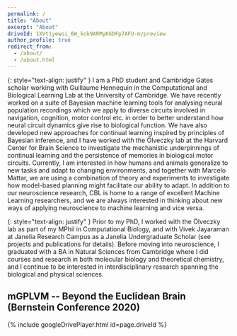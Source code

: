 ```yaml
---
permalink: /
title: "About"
excerpt: "About"
driveId: 1XVt1yewoi_6W_kok9ARMyKGDFp7AFU-m/preview
author_profile: true
redirect_from:
  - /about/
  - /about.html
---
```


{: style="text-align: justify" }
I am a PhD student and Cambridge Gates scholar working with Guillaume Hennequin in the Computational and Biological Learning Lab at the University of Cambridge.
We have recently worked on a suite of Bayesian machine learning tools for analysing neural population recordings which we apply to diverse circuits involved in navigation, cognition, motor control etc. in order to better understand how neural circuit dynamics give rise to biological function.
We have also developed new approaches for continual learning inspired by principles of Bayesian inference, and I have worked with the Ölveczky lab at the Harvard Center for Brain Science to investigate the mechanistic underpinnings of continual learning and the persistence of memories in biological motor circuits.
Currently, I am interested in how humans and animals generalize to new tasks and adapt to changing environments, and together with Marcelo Mattar, we are using a combination of theory and experiments to investigate how model-based planning might facilitate our ability to adapt.
In addition to our neuroscience research, CBL is home to a range of excellent Machine Learning researchers, and we are always interested in thinking about new ways of applying neuroscience to machine learning and vice versa.

{: style="text-align: justify" }
Prior to my PhD, I worked with the Ölveczky lab as part of my MPhil in Computational Biology, and with Vivek Jayaraman at Janelia Research Campus as a Janelia Undergraduate Scholar (see projects and publications for details).
Before moving into neuroscience, I graduated with a BA in Natural Sciences from Cambridge where I did courses and research in both molecular biology and theoretical chemistry, and I continue to be interested in interdisciplinary research spanning the biological and physical sciences.

## mGPLVM -- Beyond the Euclidean Brain (Bernstein Conference 2020)

{% include googleDrivePlayer.html id=page.driveId %}
